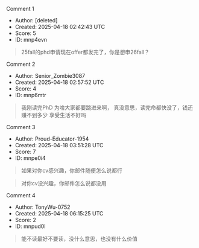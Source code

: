 Comment 1

- Author: [deleted]
- Created: 2025-04-18 02:42:43 UTC
- Score: 5
- ID: mnp4evn

> 25fall的phd申请现在offer都发完了，你是想申26fall？

Comment 2

- Author: Senior_Zombie3087
- Created: 2025-04-18 02:57:52 UTC
- Score: 4
- ID: mnp6mtr

> 我刚读完PhD
> 为啥大家都要跳进来啊，
> 真没意思，读完命都快没了，钱还赚不到多少
> 享受生活不好吗

Comment 3

- Author: Proud-Educator-1954
- Created: 2025-04-18 03:51:28 UTC
- Score: 7
- ID: mnpe0i4

> 如果对你cv感兴趣，你邮件随便怎么说都行

> 对你cv没兴趣，你邮件怎么说都没用

Comment 4

- Author: TonyWu-0752
- Created: 2025-04-18 06:15:25 UTC
- Score: 2
- ID: mnpud0l

> 能不读最好不要读，没什么意思，也没有什么价值
